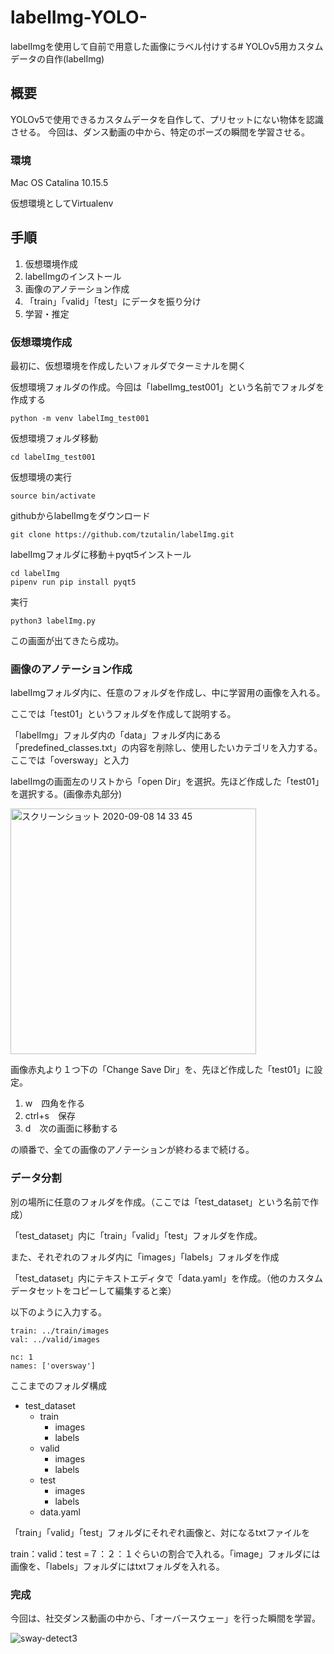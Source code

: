 # labelImg-YOLO-
labelImgを使用して自前で用意した画像にラベル付けする# YOLOv5用カスタムデータの自作(labelImg)

## 概要

YOLOv5で使用できるカスタムデータを自作して、プリセットにない物体を認識させる。
今回は、ダンス動画の中から、特定のポーズの瞬間を学習させる。

### 環境

Mac OS Catalina 10.15.5

仮想環境としてVirtualenv

## 手順

1. 仮想環境作成
2. labelImgのインストール
3. 画像のアノテーション作成
4. 「train」「valid」「test」にデータを振り分け
5. 学習・推定

### 仮想環境作成

最初に、仮想環境を作成したいフォルダでターミナルを開く

仮想環境フォルダの作成。今回は「labelImg_test001」という名前でフォルダを作成する

```
python -m venv labelImg_test001
```

仮想環境フォルダ移動

```
cd labelImg_test001
```

仮想環境の実行

```
source bin/activate
```

githubからlabelImgをダウンロード

```
git clone https://github.com/tzutalin/labelImg.git
```

labelImgフォルダに移動＋pyqt5インストール

```
cd labelImg
pipenv run pip install pyqt5
```

実行

```
python3 labelImg.py
```

この画面が出てきたら成功。

### 画像のアノテーション作成

labelImgフォルダ内に、任意のフォルダを作成し、中に学習用の画像を入れる。

ここでは「test01」というフォルダを作成して説明する。

「labelImg」フォルダ内の「data」フォルダ内にある「predefined_classes.txt」の内容を削除し、使用したいカテゴリを入力する。ここでは「oversway」と入力

labelImgの画面左のリストから「open Dir」を選択。先ほど作成した「test01」を選択する。(画像赤丸部分)

<img width="393" alt="スクリーンショット 2020-09-08 14 33 45" src="https://user-images.githubusercontent.com/68985919/92439978-b9312800-f1e6-11ea-8afe-c0766680f5e8.png">


画像赤丸より１つ下の「Change Save Dir」を、先ほど作成した「test01」に設定。

1. w　四角を作る
2. ctrl+s　保存
3. d　次の画面に移動する

の順番で、全ての画像のアノテーションが終わるまで続ける。



### データ分割

別の場所に任意のフォルダを作成。（ここでは「test_dataset」という名前で作成）

「test_dataset」内に「train」「valid」「test」フォルダを作成。

また、それぞれのフォルダ内に「images」「labels」フォルダを作成

「test_dataset」内にテキストエディタで「data.yaml」を作成。（他のカスタムデータセットをコピーして編集すると楽）

以下のように入力する。

```
train: ../train/images
val: ../valid/images

nc: 1
names: ['oversway']
```

ここまでのフォルダ構成

- test_dataset
  - train
    - images
    - labels	
  - valid
    - images
    - labels
  - test
    - images
    - labels
  - data.yaml	

「train」「valid」「test」フォルダにそれぞれ画像と、対になるtxtファイルを

train：valid：test =７：２：１ぐらいの割合で入れる。「image」フォルダには画像を、「labels」フォルダにはtxtフォルダを入れる。

### 完成
今回は、社交ダンス動画の中から、「オーバースウェー」を行った瞬間を学習。

![sway-detect3](https://user-images.githubusercontent.com/68985919/93725849-4ca62800-fbed-11ea-8e33-970f92d48a0b.gif)


